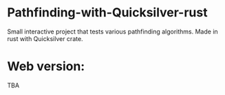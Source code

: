 # Pathfinding-with-Quicksilver-rust

Small interactive project that tests various pathfinding algorithms. Made in rust with Quicksilver crate.

# Web version:

TBA
